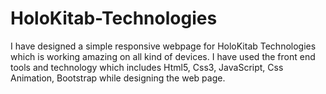 # HoloKitab-Technologies
I have designed a simple responsive webpage for HoloKitab Technologies which is working amazing on all kind of devices.  I have used the front end tools and technology which includes Html5, Css3, JavaScript, Css Animation, Bootstrap while designing the web page.
